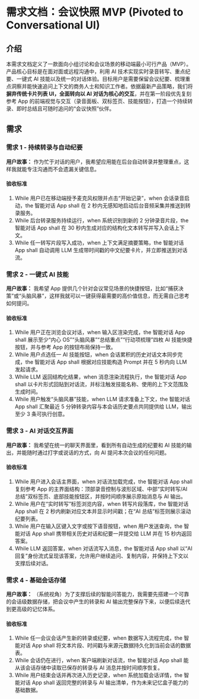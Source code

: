# 需求文档：会议快照 MVP (Pivoted to Conversational UI)

## 介绍
本需求文档定义了一款面向小组讨论和会议场景的移动端最小可行产品（MVP）。产品核心目标是在面对面或远程沟通中，利用 AI 技术实现实时录音转写、重点纪要、一键式 AI 技能以及统一的对话体验。目标用户是需要保留会议纪要、梳理重点洞察并能快速追问上下文的商务人士和知识工作者。依据最新产品策略，我们将**摒弃传统卡片列表 UI，全面转向以 AI 对话为核心的交互**，并在第一阶段优先复刻参考 App 的前端视觉与交互（录音面板、双标签页、技能按钮），打造一个持续转录、即时总结且可随时追问的“会议快照”伙伴。

## 需求

### 需求 1 - 持续转录与自动纪要

**用户故事：** 作为忙于对话的用户，我希望应用能在后台自动转录并整理重点，这样我就能专注沟通而不会遗漏关键信息。

#### 验收标准
1. While 用户已在移动端授予麦克风权限并点击“开始记录”，when 会话录音启动，the 智能对话 App shall 在 2 秒内无感知地启动后台音频采集并推送到转录服务。
2. While 后台转录服务持续运行，when 系统识别到新的 2 分钟录音片段，the 智能对话 App shall 在 30 秒内生成对应的结构化文本转写并写入会话上下文。
3. While 任一转写片段写入成功，when 上下文满足摘要策略，the 智能对话 App shall 自动调用 LLM 生成带时间戳的中文纪要卡片，并立即推送到对话流。

### 需求 2 - 一键式 AI 技能

**用户故事：** 我希望 App 提供几个针对会议常见场景的快捷按钮，比如“捕获决策”或“头脑风暴”，这样我就可以一键获得最需要的高价值信息，而无需自己思考如何提问。

#### 验收标准
1. While 用户正在浏览会议对话，when 输入区渲染完成，the 智能对话 App shall 展示至少“内心 OS”“头脑风暴”“总结重点”“行动项梳理”四枚 AI 技能快捷按钮，并与参考 App 的按钮布局保持一致。
2. While 用户点选任一 AI 技能按钮，when 会话累积的历史对话文本同步完成，the 智能对话 App shall 根据对应技能构造 Prompt 并在 5 秒内向 LLM 发起请求。
3. While LLM 返回结构化结果，when 消息渲染流程执行，the 智能对话 App shall 以卡片形式回贴到对话流，并标注触发技能名称、使用的上下文范围及生成时间。
4. While 用户触发“头脑风暴”技能，when LLM 请求准备上下文，the 智能对话 App shall 汇聚最近 5 分钟转录内容与本会话历史要点共同提供给 LLM，输出至少 3 条可执行创意。

### 需求 3 - AI 对话交互界面

**用户故事：** 我希望在统一的聊天界面里，看到所有自动生成的纪要和 AI 技能的输出，并能随时通过打字或说话的方式，向 AI 提问本次会议的任何问题。

#### 验收标准
1. While 用户进入会话主界面，when 对话流加载完成，the 智能对话 App shall 复刻参考 App 的主界面结构：顶部录音控制与波形区域、中部“实时转写/AI 总结”双标签页、底部技能按钮区，并按时间顺序展示原始消息与 AI 输出。
2. While 用户在“实时转写”标签浏览内容，when 转写片段落库，the 智能对话 App shall 在 2 秒内刷新对应文本并显示时间戳；在“AI 总结”标签则展示滚动纪要列表。
3. While 用户在输入区键入文字或按下语音按钮，when 用户发送查询，the 智能对话 App shall 携带相关历史对话和纪要一并提交给 LLM 并在 15 秒内返回答案。
4. While LLM 返回答案，when 对话流写入消息，the 智能对话 App shall 以“AI 回复”身份流式呈现该答案，允许用户继续追问、复制内容，并保持上下文以支撑后续对话。

### 需求 4 - 基础会话存储

**用户故事：** （系统视角）为了支撑后续的智能问答能力，我需要先搭建一个可靠的会话级数据存储，把会议中产生的转录和 AI 输出完整保存下来，以便后续迭代到更高级的记忆体系。

#### 验收标准
1. While 任一会议会话产生新的转录或纪要，when 数据写入流程完成，the 智能对话 App shall 将文本片段、时间戳与来源元数据持久化到当前会话的数据表。
2. While 会话仍在进行，when 客户端刷新对话流，the 智能对话 App shall 能从该会话存储中读取已保存的转录与 AI 消息并按时间顺序恢复。
3. While 用户结束会话并再次进入历史记录，when 系统加载会话详情，the 智能对话 App shall 返回完整的转录与 AI 输出清单，作为未来记忆盒子能力的基础数据。

